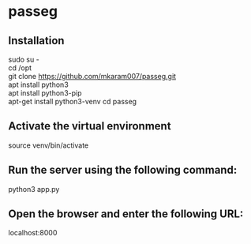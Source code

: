 # passeg
## Installation
sudo su -  
cd /opt  
git clone https://github.com/mkaram007/passeg.git  
apt install python3  
apt install python3-pip  
apt-get install python3-venv
cd passeg  
## Activate the virtual environment
source venv/bin/activate  
## Run the server using the following command:  
python3 app.py  
## Open the browser and enter the following URL:  
  localhost:8000
